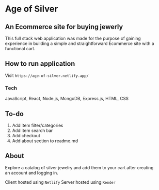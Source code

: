 # Age of Silver

## An Ecommerce site for buying jewerly

This full stack web application was made for the purpose of gaining experience in building a simple and straightforward Ecommerce site with a functional cart.

## How to run application

Visit `https://age-of-silver.netlify.app/`

### Tech

JavaScript, React, Node.js, MongoDB, Express.js, HTML, CSS

## To-do

1. Add item filter/categories
2. Add item search bar
3. Add checkout
4. Add about section to readme.md

## About

Explore a catalog of silver jewelry and add them to your cart after creating an account and logging in.

Client hosted using `Netlify`
Server hosted using `Render`
